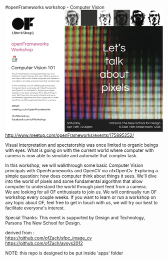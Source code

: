 #openFrameworks workshop - Computer Vision
![poster](./cvworkshopposter.jpg "poster")
http://www.meetup.com/openFrameworks/events/175895252/  

Visual interpretation and spectatorship was once limited to organic beings with eyes. What is going on with the current world where computer with camera is now able to simulate and automate that complex task.    

In this workshop, we will walkthrough some basic Computer Vision principals with OpenFrameworks and OpenCV via ofxOpenCv. Exploring a simple question: how does computer think about things it sees. We'll dive into the world of pixels and some fundamental algorithm that allow computer to understand the world through pixel feed from a camera.    
We are looking for all OF enthusiasts to join us. We will continually run OF workshop every couple weeks. If you want to learn or run a workshop on any topic about OF, feel free to get in touch with us, we will try our best to facilitate everyone's interest.     


Special Thanks: This event is supported by Design and Technology, Parsons The New School for Design. 
  
  
  
derived from :  
https://github.com/ofZach/sfpc_image_cv    
https://github.com/ofZach/avsys2012  
  


NOTE: this repo is designed to be put inside 'apps' folder  
